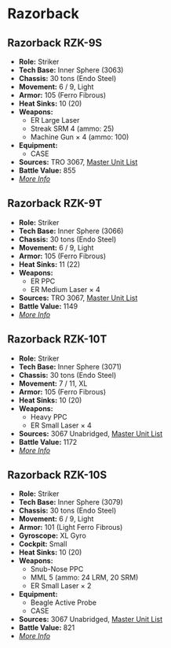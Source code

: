 # Razorback
## Razorback RZK-9S
- **Role:** Striker
- **Tech Base:** Inner Sphere (3063)
- **Chassis:** 30 tons (Endo Steel)
- **Movement:** 6 / 9, Light
- **Armor:** 105 (Ferro Fibrous)
- **Heat Sinks:** 10 (20)
- **Weapons:**
  - ER Large Laser
  - Streak SRM 4 (ammo: 25)
  - Machine Gun × 4 (ammo: 100)
- **Equipment:**
  - CASE
- **Sources:** TRO 3067, [Master Unit List](http://masterunitlist.info/Unit/Details/4904/razorback-rzk-9s)
- **Battle Value:** 855
- [*More Info*](razorback/razorback_rzk-9s.md)

## Razorback RZK-9T
- **Role:** Striker
- **Tech Base:** Inner Sphere (3066)
- **Chassis:** 30 tons (Endo Steel)
- **Movement:** 6 / 9, Light
- **Armor:** 105 (Ferro Fibrous)
- **Heat Sinks:** 11 (22)
- **Weapons:**
  - ER PPC
  - ER Medium Laser × 4
- **Sources:** TRO 3067, [Master Unit List](http://masterunitlist.info/Unit/Details/4905/razorback-rzk-9t)
- **Battle Value:** 1149
- [*More Info*](razorback/razorback_rzk-9t.md)

## Razorback RZK-10T
- **Role:** Striker
- **Tech Base:** Inner Sphere (3071)
- **Chassis:** 30 tons (Endo Steel)
- **Movement:** 7 / 11, XL
- **Armor:** 105 (Ferro Fibrous)
- **Heat Sinks:** 10 (20)
- **Weapons:**
  - Heavy PPC
  - ER Small Laser × 4
- **Sources:** 3067 Unabridged, [Master Unit List](http://masterunitlist.info/Unit/Details/5662/razorback-rzk-10t)
- **Battle Value:** 1172
- [*More Info*](razorback/razorback_rzk-10t.md)

## Razorback RZK-10S
- **Role:** Striker
- **Tech Base:** Inner Sphere (3079)
- **Chassis:** 30 tons (Endo Steel)
- **Movement:** 6 / 9, Light
- **Armor:** 101 (Light Ferro Fibrous)
- **Gyroscope:** XL Gyro
- **Cockpit:** Small
- **Heat Sinks:** 10 (20)
- **Weapons:**
  - Snub-Nose PPC
  - MML 5 (ammo: 24 LRM, 20 SRM)
  - ER Small Laser × 2
- **Equipment:**
  - Beagle Active Probe
  - CASE
- **Sources:** 3067 Unabridged, [Master Unit List](http://masterunitlist.info/Unit/Details/5661/razorback-rzk-10s)
- **Battle Value:** 821
- [*More Info*](razorback/razorback_rzk-10s.md)

